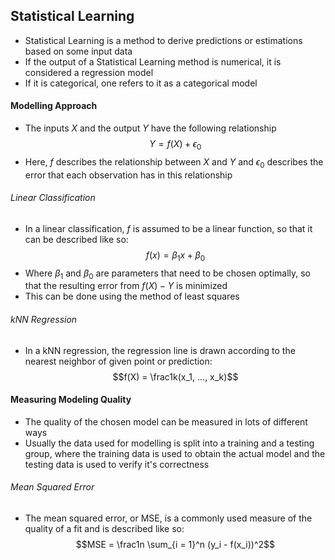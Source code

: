 ## Statistical Learning
- Statistical Learning is a method to derive predictions or estimations based on some input data
- If the output of a Statistical Learning method is numerical, it is considered a regression model 
- If it is categorical, one refers to it as a categorical model
#### Modelling Approach
- The inputs $X$ and the output $Y$ have the following relationship
$$Y = f(X) + \epsilon_0$$
- Here, $f$ describes the relationship between $X$ and $Y$ and $\epsilon_0$ describes the error that each observation has in this relationship 
###### Linear Classification
- In a linear classification, $f$ is assumed to be a linear function, so that it can be described like so:
$$f(x) = \beta_1 x + \beta_0$$
- Where $\beta_1$ and $\beta_0$ are parameters that need to be chosen optimally, so that the resulting error from $f(X) - Y$ is minimized
- This can be done using the method of least squares
###### kNN Regression
- In a kNN regression, the regression line is drawn according to the nearest neighbor of given point or prediction:
$$f(X) = \frac1k(x_1, ..., x_k)$$
#### Measuring Modeling Quality
- The quality of the chosen model can be measured in lots of different ways
- Usually the data used for modelling is split into a training and a testing group, where the training data is used to obtain the actual model and the testing data is used to verify it's correctness
###### Mean Squared Error
- The mean squared error, or MSE, is a commonly used measure of the quality of a fit and is described like so:
$$MSE = \frac1n \sum_{i = 1}^n (y_i - f(x_i))^2$$